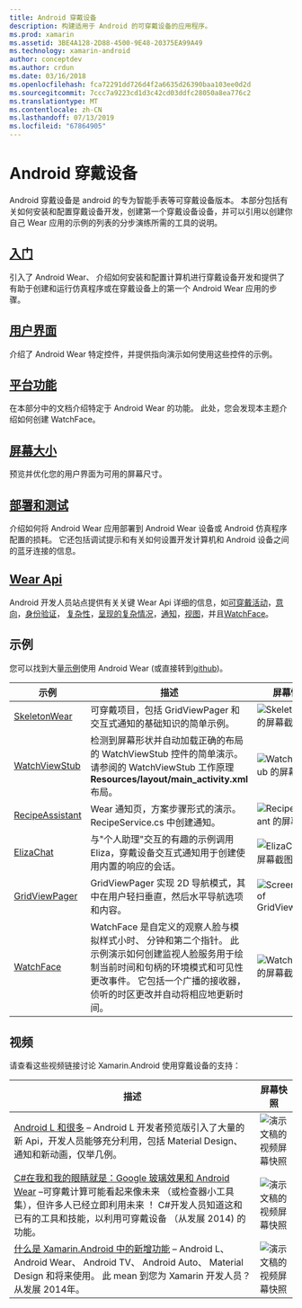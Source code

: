 ```yaml
---
title: Android 穿戴设备
description: 构建适用于 Android 的可穿戴设备的应用程序。
ms.prod: xamarin
ms.assetid: 3BE4A128-2D88-4500-9E48-20375EA99A49
ms.technology: xamarin-android
author: conceptdev
ms.author: crdun
ms.date: 03/16/2018
ms.openlocfilehash: fca72291dd726d4f2a6635d26390baa103ee0d2d
ms.sourcegitcommit: 7ccc7a9223cd1d3c42cd03ddfc28050a8ea776c2
ms.translationtype: MT
ms.contentlocale: zh-CN
ms.lasthandoff: 07/13/2019
ms.locfileid: "67864905"
---
```

# <a name="android-wear"></a>Android 穿戴设备

Android 穿戴设备是 android 的专为智能手表等可穿戴设备版本。 本部分包括有关如何安装和配置穿戴设备开发，创建第一个穿戴设备设备，并可以引用以创建你自己 Wear 应用的示例的列表的分步演练所需的工具的说明。

## <a name="getting-startedandroidwearget-startedindexmd"></a>[入门](~/android/wear/get-started/index.md)

引入了 Android Wear、 介绍如何安装和配置计算机进行穿戴设备开发和提供了有助于创建和运行仿真程序或在穿戴设备上的第一个 Android Wear 应用的步骤。

## <a name="user-interfaceandroidwearuser-interfaceindexmd"></a>[用户界面](~/android/wear/user-interface/index.md)

介绍了 Android Wear 特定控件，并提供指向演示如何使用这些控件的示例。

## <a name="platform-featuresandroidwearplatformindexmd"></a>[平台功能](~/android/wear/platform/index.md)

在本部分中的文档介绍特定于 Android Wear 的功能。 此处，您会发现本主题介绍如何创建 WatchFace。

## <a name="screen-sizesandroidwearscreen-sizesmd"></a>[屏幕大小](~/android/wear/screen-sizes.md)

预览并优化您的用户界面为可用的屏幕尺寸。

## <a name="deployment--testingandroidweardeploy-testindexmd"></a>[部署和测试](~/android/wear/deploy-test/index.md)

介绍如何将 Android Wear 应用部署到 Android Wear 设备或 Android 仿真程序配置的损耗。 它还包括调试提示和有关如何设置开发计算机和 Android 设备之间的蓝牙连接的信息。

## <a name="wear-apishttpsdeveloperandroidcomreferenceandroidsupportwearable"></a>[Wear Api](https://developer.android.com/reference/android/support/wearable)

Android 开发人员站点提供有关关键 Wear Api 详细的信息，如[可穿戴活动](https://developer.android.com/reference/android/support/wearable/activity/package-summary.html)，[意向](https://developer.android.com/reference/com/google/android/wearable/intent/package-summary.html)，[身份验证](https://developer.android.com/reference/android/support/wearable/authentication/package-summary.html)， [复杂性](https://developer.android.com/reference/android/support/wearable/complications/package-summary.html)，[呈现的复杂情况](https://developer.android.com/reference/android/support/wearable/complications/rendering/package-summary.html)，[通知](https://developer.android.com/reference/android/support/wearable/notifications/package-summary.html)，[视图](https://developer.android.com/reference/android/support/wearable/view/package-summary.html)，并且[WatchFace](https://developer.android.com/reference/android/support/wearable/watchface/package-summary.html)。



## <a name="samples"></a>示例

您可以找到大量[示例](https://developer.xamarin.com/samples/android/Android%20Wear/)使用 Android Wear (或直接转到[github](https://github.com/xamarin/monodroid-samples/tree/master/wear))。

|示例|描述|屏幕快照|
|--- |--- |--- |
|[SkeletonWear](https://developer.xamarin.com/samples/monodroid/wear/SkeletonWear/)|可穿戴项目，包括 GridViewPager 和交互式通知的基础知识的简单示例。|![Skeletonwear 的屏幕截图](images/skeleton.png)|
|[WatchViewStub](https://developer.xamarin.com/samples/monodroid/wear/WatchViewStub/)|检测到屏幕形状并自动加载正确的布局的 WatchViewStub 控件的简单演示。 请参阅的 WatchViewStub 工作原理**Resources/layout/main_activity.xml**布局。|![WatchViewStub 的屏幕截图](images/watchview.png)|
|[RecipeAssistant](https://developer.xamarin.com/samples/monodroid/wear/RecipeAssistant/)|Wear 通知页，方案步骤形式的演示。 RecipeService.cs 中创建通知。|![RecipeAssistant 的屏幕截图](images/recipeassist.png)|
|[ElizaChat](https://developer.xamarin.com/samples/monodroid/wear/ElizaChat/)|与"个人助理"交互的有趣的示例调用 Eliza，穿戴设备交互式通知用于创建使用内置的响应的会话。|![ElizaChat 的屏幕截图](images/eliza.png)|
|[GridViewPager](https://developer.xamarin.com/samples/monodroid/wear/GridViewPager/)|GridViewPager 实现 2D 导航模式，其中在用户轻扫垂直，然后水平导航选项和内容。|![Screenshot of GridViewPager](images/gridviewpager.png)|
|[WatchFace](https://developer.xamarin.com/samples/monodroid/wear/WatchFace)|WatchFace 是自定义的观察人脸与模拟样式小时、 分钟和第二个指针。 此示例演示如何创建监视人脸服务用于绘制当前时间和句柄的环境模式和可见性更改事件。 它包括一个广播的接收器，侦听的时区更改并自动将相应地更新时间。|![WatchFace 的屏幕截图](images/gridviewpager.png)|


## <a name="videos"></a>视频

请查看这些视频链接讨论 Xamarin.Android 使用穿戴设备的支持：

|描述|屏幕快照|
|--- |--- |
|[Android L 和很多](https://blog.xamarin.com/webinar-recording-android-l-and-so-much-more/) &ndash; Android L 开发者预览版引入了大量的新 Api，开发人员能够充分利用，包括 Material Design、 通知和新动画，仅举几例。|![演示文稿的视频屏幕快照](images/video-android-l.png)|
|[C#在我和我的眼睛就是：Google 玻璃效果和 Android Wear](https://www.youtube.com/watch?v=80H8tXByZQc) &ndash;可穿戴计算可能看起来像未来 （或检查器小工具集），但许多人已经立即利用未来 ！ C#开发人员知道这和已有的工具和技能，以利用可穿戴设备 （从发展 2014) 的功能。|![演示文稿的视频屏幕快照](images/video-eyes-ears.png)|
|[什么是 Xamarin.Android 中的新增功能](https://www.youtube.com/watch?v=Gpqc2XZIQfU) &ndash; Android L、 Android Wear、 Android TV、 Android Auto、 Material Design 和将来使用。 此 mean 到您为 Xamarin 开发人员？ 从发展 2014年。|![演示文稿的视频屏幕快照](Images/video-whats-new.png)|


<!--

March 18
https://blog.xamarin.com/android-wear/

August 14
https://blog.xamarin.com/android-l-developer-preview-android-wear-support/

August 27
https://blog.xamarin.com/tips-for-your-first-android-wear-app/

Watch Face
https://github.com/Redth/Xamarin.Wear.WatchFace
-->
